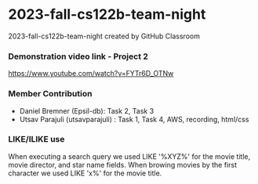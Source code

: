 # 2023-fall-cs122b-team-night
2023-fall-cs122b-team-night created by GitHub Classroom

### Demonstration video link - Project 2
https://www.youtube.com/watch?v=FYTr6D_OTNw

### Member Contribution
- Daniel Bremner (Epsil-db): Task 2, Task 3
- Utsav Parajuli (utsavparajuli) : Task 1, Task 4, AWS, recording, html/css

### LIKE/ILIKE use
When executing a search query we used LIKE '%XYZ%' for the movie title, movie director, and star name fields.
When browing movies by the first character we used LIKE 'x%' for the movie title. 
